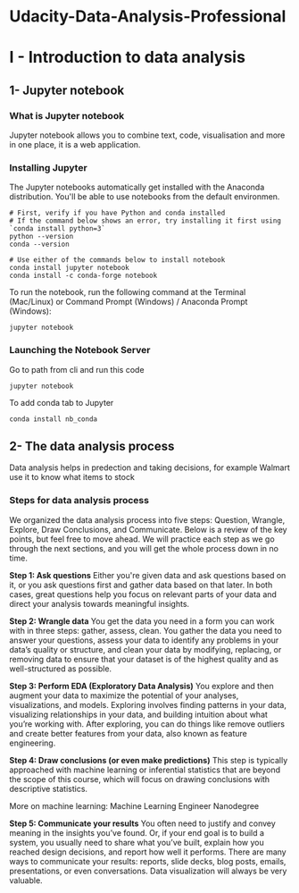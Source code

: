 # Udacity-Data-Analysis-Professional

# I - Introduction to data analysis

## 1- Jupyter notebook

### What is Jupyter notebook

Jupyter notebook allows you to combine text, code, visualisation and more in one place, it is a web application.

### Installing Jupyter

The Jupyter notebooks automatically get installed with the Anaconda distribution. You'll be able to use notebooks from the default environmen.

```
# First, verify if you have Python and conda installed
# If the command below shows an error, try installing it first using `conda install python=3`
python --version
conda --version

# Use either of the commands below to install notebook
conda install jupyter notebook
conda install -c conda-forge notebook
```

To run the notebook, run the following command at the Terminal (Mac/Linux) or Command Prompt (Windows) / Anaconda Prompt (Windows):
```
jupyter notebook
```

### Launching the Notebook Server

Go to path from cli and run this code

```
jupyter notebook
```

To add conda tab to Jupyter

```
conda install nb_conda
```

## 2- The data analysis process

Data analysis helps in predection and taking decisions, for example Walmart use it to know what items to stock

### Steps for data analysis process

We organized the data analysis process into five steps: Question, Wrangle, Explore, Draw Conclusions, and Communicate. Below is a review of the key points, but feel free to move ahead. We will practice each step as we go through the next sections, and you will get the whole process down in no time.

**Step 1: Ask questions**
Either you're given data and ask questions based on it, or you ask questions first and gather data based on that later. In both cases, great questions help you focus on relevant parts of your data and direct your analysis towards meaningful insights.

**Step 2: Wrangle data**
You get the data you need in a form you can work with in three steps: gather, assess, clean. You gather the data you need to answer your questions, assess your data to identify any problems in your data’s quality or structure, and clean your data by modifying, replacing, or removing data to ensure that your dataset is of the highest quality and as well-structured as possible.

**Step 3: Perform EDA (Exploratory Data Analysis)**
You explore and then augment your data to maximize the potential of your analyses, visualizations, and models. Exploring involves finding patterns in your data, visualizing relationships in your data, and building intuition about what you’re working with. After exploring, you can do things like remove outliers and create better features from your data, also known as feature engineering.

**Step 4: Draw conclusions (or even make predictions)**
This step is typically approached with machine learning or inferential statistics that are beyond the scope of this course, which will focus on drawing conclusions with descriptive statistics.

More on machine learning: Machine Learning Engineer Nanodegree

**Step 5: Communicate your results**
You often need to justify and convey meaning in the insights you’ve found. Or, if your end goal is to build a system, you usually need to share what you’ve built, explain how you reached design decisions, and report how well it performs. There are many ways to communicate your results: reports, slide decks, blog posts, emails, presentations, or even conversations. Data visualization will always be very valuable.